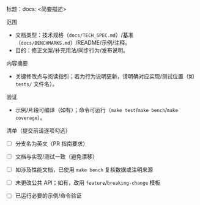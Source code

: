 标题：docs: <简要描述>

范围
- 文档类型：技术规格（`docs/TECH_SPEC.md`）/基准（`docs/BENCHMARKS.md`）/README/示例/注释。
- 目的：修正文案/补充用法/同步行为/发布说明。

内容摘要
- 关键修改点与阅读指引；若为行为说明更新，请明确对应实现/测试位置（如 `tests/` 文件名）。

验证
- 示例/片段可编译（如有）；命令可运行（`make test`/`make bench`/`make coverage`）。

清单（提交前请逐项勾选）
- [ ] 分支名为英文（PR 指南要求）
- [ ] 文档与实现/测试一致（避免漂移）
- [ ] 如涉及性能文档，已使用 `make bench` 复核数据或注明来源
- [ ] 未更改公共 API；如有，改用 `feature`/`breaking-change` 模板
- [ ] 已运行必要的示例/命令验证

